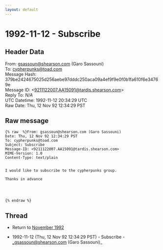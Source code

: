 ```yaml
---
layout: default
---
```


# 1992-11-12 - Subscribe

## Header Data

From: gsassoun@shearson.com (Garo Sassouni)<br>
To: cypherpunks@toad.com<br>
Message Hash: 379be2424675025d256aebe97dddc250aca09a4ef9f9e0f0b1fa610f6e34769e<br>
Message ID: \<9211122007.AA15091@tardis.shearson.com\><br>
Reply To: _N/A_<br>
UTC Datetime: 1992-11-12 20:34:29 UTC<br>
Raw Date: Thu, 12 Nov 92 12:34:29 PST<br>

## Raw message

```
{% raw  %}From: gsassoun@shearson.com (Garo Sassouni)
Date: Thu, 12 Nov 92 12:34:29 PST
To: cypherpunks@toad.com
Subject: Subscribe
Message-ID: <9211122007.AA15091@tardis.shearson.com>
MIME-Version: 1.0
Content-Type: text/plain


I would like to subscribe to the cypherpunks group.

Thanks in advance




{% endraw %}
```

## Thread

+ Return to [November 1992](/years/1992/11)

+ 1992-11-12 (Thu, 12 Nov 92 12:34:29 PST) - Subscribe - _gsassoun@shearson.com (Garo Sassouni)_


